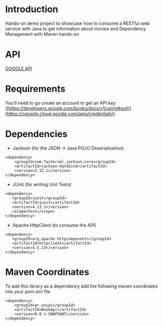 # Introduction
Hands-on demo project to showcase how to consume a RESTful web service with Java to get information about movies and Dependency Management with Maven hands-on

# API
[GOOGLE API](https://developers.google.com/books/docs/v1/getting_started)

# Requirements
You'll need to go create an account to get an API key ([https://developers.google.com/books/docs/v1/using#auth](https://console.cloud.google.com/apis/credentials))

# Dependencies

 - Jackson (for the JSON -> Java POJO Deserialization)
``` 
<dependency>
	<groupId>com.fasterxml.jackson.core</groupId>
	<artifactId>jackson-databind</artifactId>
	<version>2.12.1</version>
</dependency>
```
 - JUnit (for writing Unit Tests)
 ``` 
<dependency>
	<groupId>junit</groupId>
	<artifactId>junit</artifactId>
	<version>4.13.1</version>
	<scope>test</scope>
</dependency>
```
- Apache HttpClient (to consume the API)
 ``` 
<dependency>
	<groupId>org.apache.httpcomponents</groupId>
	<artifactId>httpclient</artifactId>
	<version>4.5.13</version>
</dependency>
```
# Maven Coordinates

To add this library as a dependency add the following maven coordinates into your pom.xml file

    <dependency>
	    <groupId>gr.unipi</groupId>
	    <artifactId>BookApi</artifactId>
	    <version>0.0.1-SNAPSHOT</version>
	</dependency>
